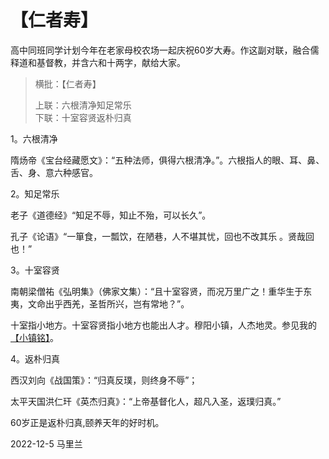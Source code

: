 # 【仁者寿】

高中同班同学计划今年在老家母校农场一起庆祝60岁大寿。作这副对联，融合儒释道和基督教，并含六和十两字，献给大家。

> 横批：【仁者寿】
>
> 上联：六根清净知足常乐  
> 下联：十室容贤返朴归真

1。六根清净

隋炀帝《宝台经藏愿文》：“五种法师，俱得六根清净。”。六根指人的眼、耳、鼻、舌、身、意六种感官。

2。知足常乐

老子《道德经》“知足不辱，知止不殆，可以长久”。

孔子《论语》“一箪食，一瓢饮，在陋巷，人不堪其忧，回也不改其乐 。贤哉回也！”

3。十室容贤

南朝梁僧祐《弘明集》（佛家文集）：“且十室容贤，而况万里广之！重华生于东夷，文命出乎西羌，圣哲所兴，岂有常地？”。

十室指小地方。十室容贤指小地方也能出人才。穆阳小镇，人杰地灵。参见我的[【小镇铭】](src/003_xiao_zhen.md)。

4。返朴归真

西汉刘向《战国策》：“归真反璞，则终身不辱”；

太平天国洪仁玕《英杰归真》：“上帝基督化人，超凡入圣，返璞归真。”

60岁正是返朴归真,颐养天年的好时机。

2022-12-5 马里兰
